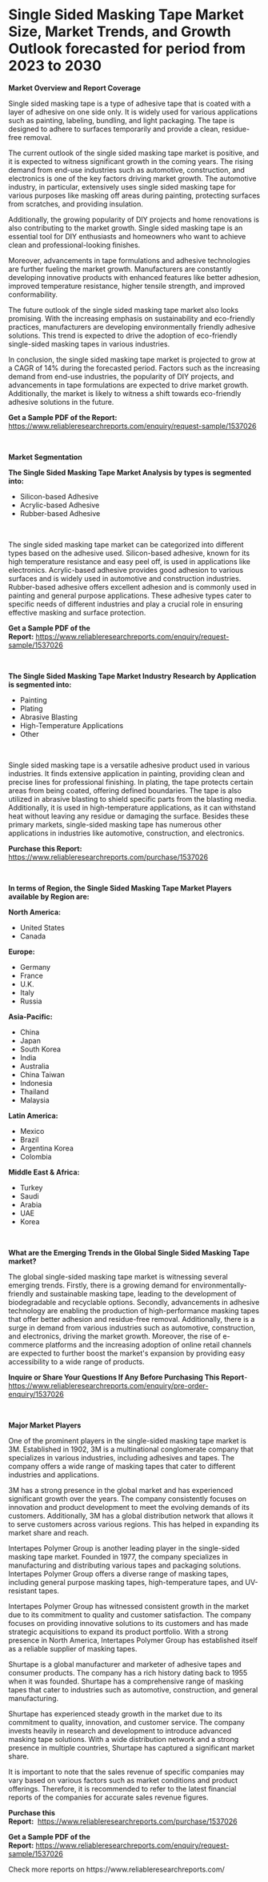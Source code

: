 <p><h1>Single Sided Masking Tape Market Size, Market Trends, and Growth Outlook forecasted for period from 2023 to 2030</h1></p><p><strong>Market Overview and Report Coverage</strong></p>
<p><p>Single sided masking tape is a type of adhesive tape that is coated with a layer of adhesive on one side only. It is widely used for various applications such as painting, labeling, bundling, and light packaging. The tape is designed to adhere to surfaces temporarily and provide a clean, residue-free removal.</p><p>The current outlook of the single sided masking tape market is positive, and it is expected to witness significant growth in the coming years. The rising demand from end-use industries such as automotive, construction, and electronics is one of the key factors driving market growth. The automotive industry, in particular, extensively uses single sided masking tape for various purposes like masking off areas during painting, protecting surfaces from scratches, and providing insulation.</p><p>Additionally, the growing popularity of DIY projects and home renovations is also contributing to the market growth. Single sided masking tape is an essential tool for DIY enthusiasts and homeowners who want to achieve clean and professional-looking finishes.</p><p>Moreover, advancements in tape formulations and adhesive technologies are further fueling the market growth. Manufacturers are constantly developing innovative products with enhanced features like better adhesion, improved temperature resistance, higher tensile strength, and improved conformability.</p><p>The future outlook of the single sided masking tape market also looks promising. With the increasing emphasis on sustainability and eco-friendly practices, manufacturers are developing environmentally friendly adhesive solutions. This trend is expected to drive the adoption of eco-friendly single-sided masking tapes in various industries.</p><p>In conclusion, the single sided masking tape market is projected to grow at a CAGR of 14% during the forecasted period. Factors such as the increasing demand from end-use industries, the popularity of DIY projects, and advancements in tape formulations are expected to drive market growth. Additionally, the market is likely to witness a shift towards eco-friendly adhesive solutions in the future.</p></p>
<p><strong>Get a Sample PDF of the Report:</strong> <a href="https://www.reliableresearchreports.com/enquiry/request-sample/1537026">https://www.reliableresearchreports.com/enquiry/request-sample/1537026</a></p>
<p>&nbsp;</p>
<p><strong>Market Segmentation</strong></p>
<p><strong>The Single Sided Masking Tape Market Analysis by types is segmented into:</strong></p>
<p><ul><li>Silicon-based Adhesive</li><li>Acrylic-based Adhesive</li><li>Rubber-based Adhesive</li></ul></p>
<p>&nbsp;</p>
<p><p>The single sided masking tape market can be categorized into different types based on the adhesive used. Silicon-based adhesive, known for its high temperature resistance and easy peel off, is used in applications like electronics. Acrylic-based adhesive provides good adhesion to various surfaces and is widely used in automotive and construction industries. Rubber-based adhesive offers excellent adhesion and is commonly used in painting and general purpose applications. These adhesive types cater to specific needs of different industries and play a crucial role in ensuring effective masking and surface protection.</p></p>
<p><strong>Get a Sample PDF of the Report:</strong>&nbsp;<a href="https://www.reliableresearchreports.com/enquiry/request-sample/1537026">https://www.reliableresearchreports.com/enquiry/request-sample/1537026</a></p>
<p>&nbsp;</p>
<p><strong>The Single Sided Masking Tape Market Industry Research by Application is segmented into:</strong></p>
<p><ul><li>Painting</li><li>Plating</li><li>Abrasive Blasting</li><li>High-Temperature Applications</li><li>Other</li></ul></p>
<p>&nbsp;</p>
<p><p>Single sided masking tape is a versatile adhesive product used in various industries. It finds extensive application in painting, providing clean and precise lines for professional finishing. In plating, the tape protects certain areas from being coated, offering defined boundaries. The tape is also utilized in abrasive blasting to shield specific parts from the blasting media. Additionally, it is used in high-temperature applications, as it can withstand heat without leaving any residue or damaging the surface. Besides these primary markets, single-sided masking tape has numerous other applications in industries like automotive, construction, and electronics.</p></p>
<p><strong>Purchase this Report:</strong>&nbsp; <a href="https://www.reliableresearchreports.com/purchase/1537026">https://www.reliableresearchreports.com/purchase/1537026</a></p>
<p>&nbsp;</p>
<p><strong>In terms of Region, the Single Sided Masking Tape Market Players available by Region are:</strong></p>
<p>
    <p> <strong> North America: </strong>
        <ul>
            <li>United States</li>
            <li>Canada</li>
        </ul>
        </p> 
    <p> <strong> Europe: </strong>
        <ul>
            <li>Germany</li>
            <li>France</li>
            <li>U.K.</li>
            <li>Italy</li>
            <li>Russia</li>
        </ul>
        </p> 
    <p> <strong> Asia-Pacific: </strong>
        <ul>
            <li>China</li>
            <li>Japan</li>
            <li>South Korea</li>
            <li>India</li>
            <li>Australia</li>
            <li>China Taiwan</li>
            <li>Indonesia</li>
            <li>Thailand</li>
            <li>Malaysia</li>
        </ul>
        </p> 
    <p> <strong> Latin America: </strong>
        <ul>
            <li>Mexico</li>
            <li>Brazil</li>
            <li>Argentina Korea</li>
            <li>Colombia</li>
        </ul>
        </p> 
    <p> <strong> Middle East & Africa: </strong>
        <ul>
            <li>Turkey</li>
            <li>Saudi</li>
            <li>Arabia</li>
            <li>UAE</li>
            <li>Korea</li>
        </ul>
    </p>
    </p>
<p>&nbsp;</p>
<p><strong>What are the Emerging Trends in the Global Single Sided Masking Tape market?</strong></p>
<p><p>The global single-sided masking tape market is witnessing several emerging trends. Firstly, there is a growing demand for environmentally-friendly and sustainable masking tape, leading to the development of biodegradable and recyclable options. Secondly, advancements in adhesive technology are enabling the production of high-performance masking tapes that offer better adhesion and residue-free removal. Additionally, there is a surge in demand from various industries such as automotive, construction, and electronics, driving the market growth. Moreover, the rise of e-commerce platforms and the increasing adoption of online retail channels are expected to further boost the market's expansion by providing easy accessibility to a wide range of products.</p></p>
<p><strong>Inquire or Share Your Questions If Any Before Purchasing This Report</strong>- <a href="https://www.reliableresearchreports.com/enquiry/pre-order-enquiry/1537026">https://www.reliableresearchreports.com/enquiry/pre-order-enquiry/1537026</a></p>
<p>&nbsp;</p>
<p><strong>Major Market Players</strong></p>
<p><p>One of the prominent players in the single-sided masking tape market is 3M. Established in 1902, 3M is a multinational conglomerate company that specializes in various industries, including adhesives and tapes. The company offers a wide range of masking tapes that cater to different industries and applications.</p><p>3M has a strong presence in the global market and has experienced significant growth over the years. The company consistently focuses on innovation and product development to meet the evolving demands of its customers. Additionally, 3M has a global distribution network that allows it to serve customers across various regions. This has helped in expanding its market share and reach.</p><p>Intertapes Polymer Group is another leading player in the single-sided masking tape market. Founded in 1977, the company specializes in manufacturing and distributing various tapes and packaging solutions. Intertapes Polymer Group offers a diverse range of masking tapes, including general purpose masking tapes, high-temperature tapes, and UV-resistant tapes.</p><p>Intertapes Polymer Group has witnessed consistent growth in the market due to its commitment to quality and customer satisfaction. The company focuses on providing innovative solutions to its customers and has made strategic acquisitions to expand its product portfolio. With a strong presence in North America, Intertapes Polymer Group has established itself as a reliable supplier of masking tapes.</p><p>Shurtape is a global manufacturer and marketer of adhesive tapes and consumer products. The company has a rich history dating back to 1955 when it was founded. Shurtape has a comprehensive range of masking tapes that cater to industries such as automotive, construction, and general manufacturing.</p><p>Shurtape has experienced steady growth in the market due to its commitment to quality, innovation, and customer service. The company invests heavily in research and development to introduce advanced masking tape solutions. With a wide distribution network and a strong presence in multiple countries, Shurtape has captured a significant market share.</p><p>It is important to note that the sales revenue of specific companies may vary based on various factors such as market conditions and product offerings. Therefore, it is recommended to refer to the latest financial reports of the companies for accurate sales revenue figures.</p></p>
<p><strong>Purchase this Report:</strong>&nbsp;&nbsp;<a href="https://www.reliableresearchreports.com/purchase/1537026">https://www.reliableresearchreports.com/purchase/1537026</a></p>
<p></p>
<p><strong>Get a Sample PDF of the Report:</strong>&nbsp;<a href="https://www.reliableresearchreports.com/enquiry/request-sample/1537026">https://www.reliableresearchreports.com/enquiry/request-sample/1537026</a></p>
<p>Check more reports on https://www.reliableresearchreports.com/</p>